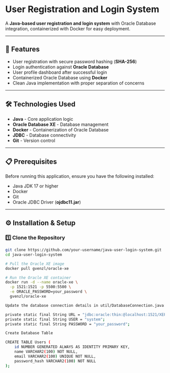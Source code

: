 # User Registration and Login System

A **Java-based user registration and login system** with Oracle Database integration, containerized with Docker for easy deployment.

---

## 🚀 Features

- User registration with secure password hashing (**SHA-256**)
- Login authentication against **Oracle Database**
- User profile dashboard after successful login
- Containerized Oracle Database using **Docker**
- Clean Java implementation with proper separation of concerns

---

## 🛠️ Technologies Used

- **Java** - Core application logic  
- **Oracle Database XE** - Database management  
- **Docker** - Containerization of Oracle Database  
- **JDBC** - Database connectivity  
- **Git** - Version control  

---

## 📋 Prerequisites

Before running this application, ensure you have the following installed:

- Java JDK 17 or higher  
- Docker  
- Git  
- Oracle JDBC Driver (**ojdbc11.jar**)  

---

## ⚙️ Installation & Setup

### 1️⃣ Clone the Repository
```bash
git clone https://github.com/your-username/java-user-login-system.git
cd java-user-login-system

# Pull the Oracle XE image
docker pull gvenzl/oracle-xe

# Run the Oracle XE container
docker run -d --name oracle-xe \
  -p 1521:1521 -p 5500:5500 \
  -e ORACLE_PASSWORD=your_password \
  gvenzl/oracle-xe

Update the database connection details in util/DatabaseConnection.java:

private static final String URL = "jdbc:oracle:thin:@localhost:1521/XEPDB1";
private static final String USER = "system";
private static final String PASSWORD = "your_password";

Create Database Table

CREATE TABLE Users (
    id NUMBER GENERATED ALWAYS AS IDENTITY PRIMARY KEY,
    name VARCHAR2(100) NOT NULL,
    email VARCHAR2(100) UNIQUE NOT NULL,
    password_hash VARCHAR2(100) NOT NULL
);
